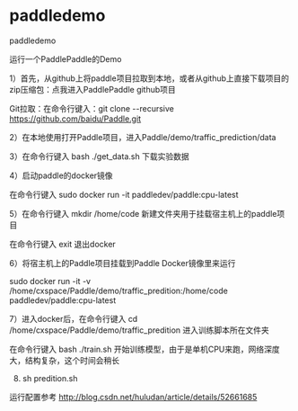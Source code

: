 # paddledemo
paddledemo

运行一个PaddlePaddle的Demo


1）首先，从github上将paddle项目拉取到本地，或者从github上直接下载项目的zip压缩包：点我进入PaddlePaddle github项目

Git拉取：在命令行键入：git clone --recursive https://github.com/baidu/Paddle.git

2）在本地使用打开Paddle项目，进入Paddle/demo/traffic_prediction/data

3）在命令行键入 bash ./get_data.sh 下载实验数据

4）启动paddle的docker镜像

在命令行键入 sudo docker run -it paddledev/paddle:cpu-latest

5）在命令行键入 mkdir /home/code 新建文件夹用于挂载宿主机上的paddle项目

在命令行键入 exit 退出docker

6）将宿主机上的Paddle项目挂载到Paddle Docker镜像里来运行

sudo docker run -it -v /home/cxspace/Paddle/demo/traffic_predition:/home/code paddledev/paddle:cpu-latest

7）进入docker后，在命令行键入 cd /home/cxspace/Paddle/demo/traffic_predition 进入训练脚本所在文件夹

在命令行键入 bash ./train.sh 开始训练模型，由于是单机CPU来跑，网络深度大，结构复杂，这个时间会稍长

8) sh predition.sh

运行配置参考
http://blog.csdn.net/huludan/article/details/52661685
